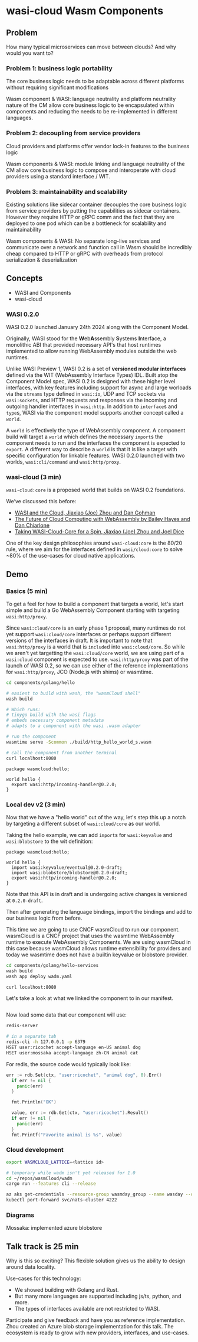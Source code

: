 # wasi-cloud Wasm Components

## Problem

How many typical microservices can move between clouds? And why would you want to?

### Problem 1: business logic portability

The core business logic needs to be adaptable across different platforms without requiring significant modifications

Wasm component & WASI: language neutrality and platform neutrality nature of the CM allow core business logic to be encapsulated within components and reducing the needs to be re-implemented in different languages.

### Problem 2: decoupling from service providers

Cloud providers and platforms offer vendor lock-in features to the business logic

Wasm components & WASI: module linking and language neutrality of the CM allow core business logic to compose and interoperate with cloud providers using a standard interface / WIT.

### Problem 3: maintainability and scalability

Existing solutions like sidecar container decouples the core business logic from service providers by putting the capabilities as sidecar containers. However they require HTTP or gRPC comm and the fact that they are deployed to one pod which can be a bottleneck for scalability and maintainability

Wasm components & WASI: No separate long-live services and communicate over a network and function call in Wasm should be incredibly cheap compared to HTTP or gRPC with overheads from protocol serialization & deserialization

## Concepts

- WASI and Components
- wasi-cloud

### WASI 0.2.0

WASI 0.2.0 launched January 24th 2024 along with the Component Model.

Originally, WASI stood for the **W**eb**A**ssembly **S**ystems **I**nterface, a monolithic ABI that provided necessary API's that host runtimes implemented to allow running WebAssembly modules outside the web runtimes.

Unlike WASI Preview 1, WASI 0.2 is a set of **versioned modular interfaces** defined via the WIT (WebAssembly Interface Types) IDL. Built atop the Component Model spec, WASI 0.2 is designed with these higher level interfaces, with key features including support for async and large worloads via the `streams` type defined in `wasi:io`, UDP and TCP sockets via `wasi:sockets`, and HTTP requests and responses via the incoming and outgoing handler interfaces in `wasi:http`. In addition to `interface`s and `type`s, WASI via the component model supports another concept called a `world`.

A `world` is effectively the type of WebAssembly component. A component build will target a `world` which defines the necessary `import`s the component needs to run and the interfaces the component is expected to `export`. A different way to describe a `world` is that it is like a target with specific configuration for linkable features. WASI 0.2.0 launched with two worlds, `wasi:cli/command` and `wasi:http/proxy`.

### wasi-cloud (3 min)

`wasi-cloud:core` is a proposed world that builds on WASI 0.2 foundations.

We’ve discussed this before:

- [WASI and the Cloud, Jiaxiao (Joe) Zhou and Dan Gohman](https://www.youtube.com/watch?v=5WQRT62V_VU)
- [The Future of Cloud Computing with WebAssembly by Bailey Hayes and Dan Chiarlone](https://www.youtube.com/watch?v=Z7cSjIp7vRg)
- [Taking WASI-Cloud-Core for a Spin, Jiaxiao (Joe) Zhou and Joel Dice](https://www.youtube.com/watch?v=W-ubCAMAJQc)

One of the key design philosophies around `wasi-cloud:core` is the 80/20 rule, where we aim for the interfaces defined in `wasi/cloud:core` to solve ~80% of the use-cases for cloud native applications.

## Demo

### Basics (5 min)

To get a feel for how to build a component that targets a world, let's start simple and build a Go WebAssembly Component starting with targeting `wasi:http/proxy`.

Since `wasi:cloud/core` is an early phase 1 proposal, many runtimes do not yet support `wasi:cloud/core` interfaces or perhaps support different versions of the interfaces in draft. It is important to note that `wasi:http/proxy` is a world that is `include`d into `wasi:cloud/core`. So while we aren't yet targetting the `wasi:cloud/core` world, we are using part of a `wasi:cloud` component is expected to use. `wasi:http/proxy` was part of the launch of WASI 0.2, so we can use either of the reference implementations for `wasi:http/proxy`, JCO (Node.js with shims) or wasmtime.

```bash
cd components/golang/hello

# easiest to build with wash, the "wasmCloud shell"
wash build

# Which runs:
# tinygo build with the wasi flags
# embeds necessary component metadata
# adapts to a component with the wasi .wasm adapter

# run the component
wasmtime serve -Scommon ./build/http_hello_world_s.wasm

# call the component from another terminal
curl localhost:8080
```

```wit
package wasmcloud:hello;

world hello {
  export wasi:http/incoming-handler@0.2.0;
}
```

### Local dev v2 (3 min)

Now that we have a "hello world" out of the way, let's step this up a notch by targeting a different subset of `wasi:cloud/core` as our world.

Taking the hello example, we can add `import`s for `wasi:keyvalue` and `wasi:blobstore` to the wit definition:

```wit
package wasmcloud:hello;

world hello {
  import wasi:keyvalue/eventual@0.2.0-draft;
  import wasi:blobstore/blobstore@0.2.0-draft;
  export wasi:http/incoming-handler@0.2.0;
}
```

Note that this API is in draft and is undergoing active changes is versioned at `0.2.0-draft`.

Then after generating the language bindings, import the bindings and add to our business logic from before.

This time we are going to use CNCF wasmCloud to run our component. wasmCloud is a CNCF project that uses the wasmtime WebAssembly runtime to execute WebAssembly Components. We are using wasmCloud in this case because wasmCloud allows
runtime extensibility for providers and today we wasmtime does not have a builtin keyvalue or blobstore provider.

```bash
cd components/golang/hello-services
wash build
wash app deploy wadm.yaml

curl localhost:8080

```

Let's take a look at what we linked the component to in our manifest.

```yaml
```

Now load some data that our component will use:

```bash
redis-server

# in a separate tab
redis-cli -h 127.0.0.1 -p 6379
HSET user:ricochet accept-language en-US animal dog
HSET user:mossaka accept-language zh-CN animal cat
```

For redis, the source code would typically look like:

```go
err := rdb.Set(ctx, "user:ricochet", "animal dog", 0).Err()
  if err != nil {
    panic(err)
  }

  fmt.Println("OK")

  value, err := rdb.Get(ctx, "user:ricochet").Result()
  if err != nil {
    panic(err)
  }
  fmt.Printf("Favorite animal is %s", value)
```

### Cloud development

```bash
export WASMCLOUD_LATTICE=<lattice id>

# temporary while wadm isn't yet released for 1.0
cd ~/repos/wasmCloud/wadm
cargo run --features cli --release

az aks get-credentials --resource-group wasmday_group --name wasday --overwrite-existing
kubectl port-forward svc/nats-cluster 4222
```

### Diagrams

Mossaka: implemented azure blobstore

## Talk track is 25 min

Why is this so exciting? This flexible solution gives us the ability to design around data locality.

Use-cases for this technology:

- We showed building with Golang and Rust.
- But many more languages are supported including js/ts, python, and more.
- The types of interfaces available are not restricted to WASI.

Participate and give feedback and have you as reference implementation. Zhou created an Azure blob storage implementation for this talk. The ecosystem is ready to grow with new providers, interfaces, and use-cases.
